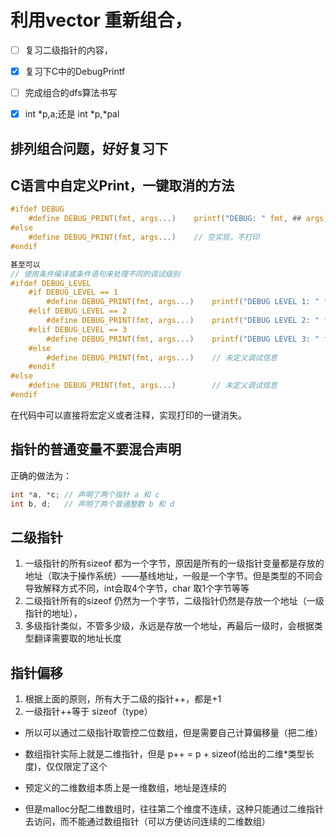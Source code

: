 
# 利用vector 重新组合，


- [ ] 复习二级指针的内容，
- [x] 复习下C中的DebugPrintf
- [ ] 完成组合的dfs算法书写
- [x] int *p,a;还是 int *p,*pal


## 排列组合问题，好好复习下


## C语言中自定义Print，一键取消的方法

```c
#ifdef DEBUG
    #define DEBUG_PRINT(fmt, args...)    printf("DEBUG: " fmt, ## args)
#else
    #define DEBUG_PRINT(fmt, args...)    // 空实现，不打印
#endif
```
```c
甚至可以
// 使用条件编译或条件语句来处理不同的调试级别
#ifdef DEBUG_LEVEL
    #if DEBUG_LEVEL == 1
        #define DEBUG_PRINT(fmt, args...)    printf("DEBUG LEVEL 1: " fmt, ## args)
    #elif DEBUG_LEVEL == 2
        #define DEBUG_PRINT(fmt, args...)    printf("DEBUG LEVEL 2: " fmt, ## args)
    #elif DEBUG_LEVEL == 3
        #define DEBUG_PRINT(fmt, args...)    printf("DEBUG LEVEL 3: " fmt, ## args)
    #else
        #define DEBUG_PRINT(fmt, args...)    // 未定义调试信息
    #endif
#else
    #define DEBUG_PRINT(fmt, args...)        // 未定义调试信息
#endif
```

在代码中可以直接将宏定义或者注释，实现打印的一键消失。 

## 指针的普通变量不要混合声明

正确的做法为：
```c
int *a, *c; // 声明了两个指针 a 和 c
int b, d;   // 声明了两个普通整数 b 和 d
```
## 二级指针

1. 一级指针的所有sizeof 都为一个字节，原因是所有的一级指针变量都是存放的地址（取决于操作系统）——基线地址，一般是一个字节。但是类型的不同会导致解释方式不同，int会取4个字节，char 取1个字节等等
2. 二级指针所有的sizeof 仍然为一个字节，二级指针仍然是存放一个地址（一级指针的地址），
3. 多级指针类似，不管多少级，永远是存放一个地址，再最后一级时，会根据类型翻译需要取的地址长度

## 指针偏移

1. 根据上面的原则，所有大于二级的指针++，都是+1
2. 一级指针++等于  sizeof（type）

- 所以可以通过二级指针取管控二位数组，但是需要自己计算偏移量（把二维）

- 数组指针实际上就是二维指针，但是 p++ = p + sizeof(给出的二维*类型长度)，仅仅限定了这个

- 预定义的二维数组本质上是一维数组，地址是连续的

- 但是malloc分配二维数组时，往往第二个维度不连续，这种只能通过二维指针去访问，而不能通过数组指针（可以方便访问连续的二维数组）


